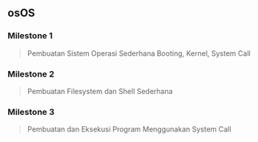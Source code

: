 ## osOS

### Milestone 1
> Pembuatan Sistem Operasi Sederhana Booting, Kernel, System Call

### Milestone 2
> Pembuatan Filesystem dan Shell Sederhana

### Milestone 3
> Pembuatan dan Eksekusi Program Menggunakan System Call
